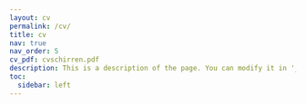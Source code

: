 ```yaml
---
layout: cv
permalink: /cv/
title: cv
nav: true
nav_order: 5
cv_pdf: cvschirren.pdf
description: This is a description of the page. You can modify it in '_pages/cv.md'. You can also change or remove the top pdf download button.
toc:
  sidebar: left
---
```

